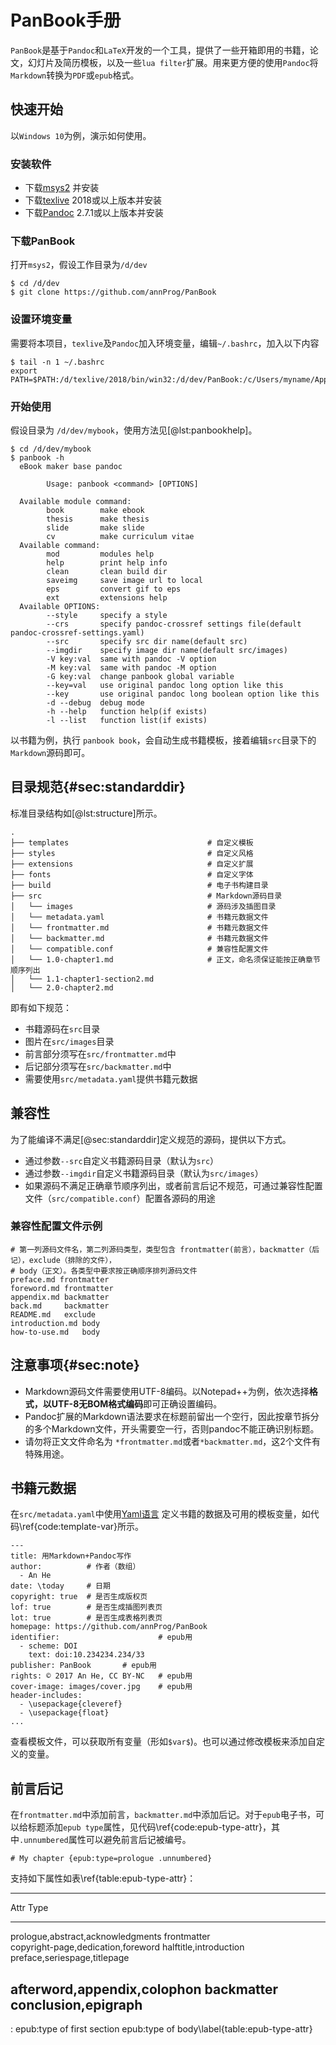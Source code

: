 
# PanBook手册
`PanBook`是基于`Pandoc`和`LaTeX`开发的一个工具，提供了一些开箱即用的书籍，论文，幻灯片及简历模板，以及一些`lua filter`扩展。用来更方便的使用`Pandoc`将`Markdown`转换为`PDF`或`epub`格式。

## 快速开始

以`Windows 10`为例，演示如何使用。

### 安装软件

- 下载[msys2](https://www.msys2.org/) 并安装
- 下载[texlive](http://mirror.ctan.org/systems/texlive/Images/) 2018或以上版本并安装
- 下载[Pandoc](https://pandoc.org/installing.html) 2.7.1或以上版本并安装

### 下载PanBook

打开`msys2`，假设工作目录为`/d/dev`

```
$ cd /d/dev
$ git clone https://github.com/annProg/PanBook
```

### 设置环境变量
需要将本项目，`texlive`及`Pandoc`加入环境变量，编辑`~/.bashrc`，加入以下内容

```
$ tail -n 1 ~/.bashrc
export PATH=$PATH:/d/texlive/2018/bin/win32:/d/dev/PanBook:/c/Users/myname/AppData/Local/Pandoc
```


### 开始使用
假设目录为 `/d/dev/mybook`，使用方法见[@lst:panbookhelp]。

```{#lst:panbookhelp .bash caption="Panbook Help"}
$ cd /d/dev/mybook
$ panbook -h
  eBook maker base pandoc

        Usage: panbook <command> [OPTIONS]

  Available module command:
        book        make ebook
        thesis      make thesis
        slide       make slide
        cv          make curriculum vitae
  Available command:
        mod         modules help
        help        print help info
        clean       clean build dir
        saveimg     save image url to local
        eps         convert gif to eps
        ext         extensions help
  Available OPTIONS:
        --style     specify a style
        --crs       specify pandoc-crossref settings file(default pandoc-crossref-settings.yaml)
        --src       specify src dir name(default src)
        --imgdir    specify image dir name(default src/images)
        -V key:val  same with pandoc -V option
        -M key:val  same with pandoc -M option
        -G key:val  change panbook global variable
        --key=val   use original pandoc long option like this
        --key       use original pandoc long boolean option like this
        -d --debug  debug mode
        -h --help   function help(if exists)
        -l --list   function list(if exists)
```

以书籍为例，执行 `panbook book`，会自动生成书籍模板，接着编辑`src`目录下的`Markdown`源码即可。

## 目录规范{#sec:standarddir}

标准目录结构如[@lst:structure]所示。

```{#lst:structure .bash caption="目录规范"}
.
├── templates                               # 自定义模板
├── styles                                  # 自定义风格
├── extensions                              # 自定义扩展
├── fonts                                   # 自定义字体
├── build                                   # 电子书构建目录
├── src                                     # Markdown源码目录
│   └── images                              # 源码涉及插图目录
│   └── metadata.yaml                       # 书籍元数据文件
│   └── frontmatter.md                      # 书籍元数据文件
│   └── backmatter.md                       # 书籍元数据文件
│   └── compatible.conf                     # 兼容性配置文件
│   └── 1.0-chapter1.md                     # 正文，命名须保证能按正确章节顺序列出
│   └── 1.1-chapter1-section2.md            
│   └── 2.0-chapter2.md                     
```

即有如下规范：

- 书籍源码在`src`目录
- 图片在`src/images`目录
- 前言部分须写在`src/frontmatter.md`中
- 后记部分须写在`src/backmatter.md`中
- 需要使用`src/metadata.yaml`提供书籍元数据

## 兼容性

为了能编译不满足[@sec:standarddir]定义规范的源码，提供以下方式。

- 通过参数`--src`自定义书籍源码目录（默认为`src`）
- 通过参数`--imgdir`自定义书籍源码目录（默认为`src/images`）
- 如果源码不满足正确章节顺序列出，或者前言后记不规范，可通过兼容性配置文件（`src/compatible.conf`）配置各源码的用途

### 兼容性配置文件示例

```
# 第一列源码文件名，第二列源码类型，类型包含 frontmatter(前言），backmatter（后记），exclude（排除的文件），
# body（正文）。各类型中要求按正确顺序排列源码文件
preface.md frontmatter
foreword.md frontmatter
appendix.md backmatter
back.md     backmatter
README.md   exclude
introduction.md body
how-to-use.md   body
```

## 注意事项{#sec:note}

- Markdown源码文件需要使用UTF-8编码。以Notepad++为例，依次选择**格式，以UTF-8无BOM格式编码**即可正确设置编码。
- Pandoc扩展的Markdown语法要求在标题前留出一个空行，因此按章节拆分的多个Markdown文件，开头需要空一行，否则pandoc不能正确识别标题。
- 请勿将正文文件命名为 `*frontmatter.md`或者`*backmatter.md`，这2个文件有特殊用途。

## 书籍元数据
在`src/metadata.yaml`中使用[Yaml语言](http://www.ruanyifeng.com/blog/2016/07/yaml.html) 定义书籍的数据及可用的模板变量，如代码\ref{code:template-var}所示。
```{#code:template-var .yaml caption="书籍元数据"}
---
title: 用Markdown+Pandoc写作
author:          # 作者（数组）
  - An He
date: \today     # 日期
copyright: true  # 是否生成版权页
lof: true        # 是否生成插图列表页
lot: true        # 是否生成表格列表页
homepage: https://github.com/annProg/PanBook
identifier:                      # epub用
  - scheme: DOI
    text: doi:10.234234.234/33
publisher: PanBook       # epub用
rights: © 2017 An He, CC BY-NC   # epub用
cover-image: images/cover.jpg    # epub用
header-includes:
  - \usepackage{cleveref}
  - \usepackage{float}
...
```

查看模板文件，可以获取所有变量（形如`$var$`)。也可以通过修改模板来添加自定义的变量。

## 前言后记
在`frontmatter.md`中添加前言，`backmatter.md`中添加后记。对于`epub`电子书，可以给标题添加`epub type`属性，见代码\ref{code:epub-type-attr}，其中`.unnumbered`属性可以避免前言后记被编号。

```{#code:epub-type-attr .markdown caption="epub标题属性"}
# My chapter {epub:type=prologue .unnumbered}
```

支持如下属性如表\ref{table:epub-type-attr}：

--------------------------------------------------
Attr                                    Type
----------------------------------     -----------
prologue,abstract,acknowledgments      frontmatter	         
copyright-page,dedication,foreword
halftitle,introduction	     
preface,seriespage,titlepage	         

afterword,appendix,colophon	           backmatter
conclusion,epigraph
----------------------------------------------------
: epub:type of first section	epub:type of body\label{table:epub-type-attr}
